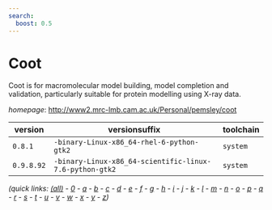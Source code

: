 ```yaml
---
search:
  boost: 0.5
---
```

# Coot

Coot is for macromolecular model building, model completion  and validation, particularly suitable for protein modelling using X-ray data.

*homepage*: <http://www2.mrc-lmb.cam.ac.uk/Personal/pemsley/coot>

version | versionsuffix | toolchain
--------|---------------|----------
``0.8.1`` | ``-binary-Linux-x86_64-rhel-6-python-gtk2`` | ``system``
``0.9.8.92`` | ``-binary-Linux-x86_64-scientific-linux-7.6-python-gtk2`` | ``system``


*(quick links: [(all)](../index.md) - [0](../0/index.md) - [a](../a/index.md) - [b](../b/index.md) - [c](../c/index.md) - [d](../d/index.md) - [e](../e/index.md) - [f](../f/index.md) - [g](../g/index.md) - [h](../h/index.md) - [i](../i/index.md) - [j](../j/index.md) - [k](../k/index.md) - [l](../l/index.md) - [m](../m/index.md) - [n](../n/index.md) - [o](../o/index.md) - [p](../p/index.md) - [q](../q/index.md) - [r](../r/index.md) - [s](../s/index.md) - [t](../t/index.md) - [u](../u/index.md) - [v](../v/index.md) - [w](../w/index.md) - [x](../x/index.md) - [y](../y/index.md) - [z](../z/index.md))*

